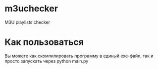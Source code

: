 # m3uchecker
M3U playlists checker

# Как пользоваться
Вы можете как скомпилировать программу в единый exe-файл, так и просто запускать через python main.py
